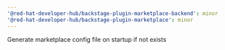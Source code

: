 ```yaml
---
'@red-hat-developer-hub/backstage-plugin-marketplace-backend': minor
'@red-hat-developer-hub/backstage-plugin-marketplace': minor
---
```


Generate marketplace config file on startup if not exists
